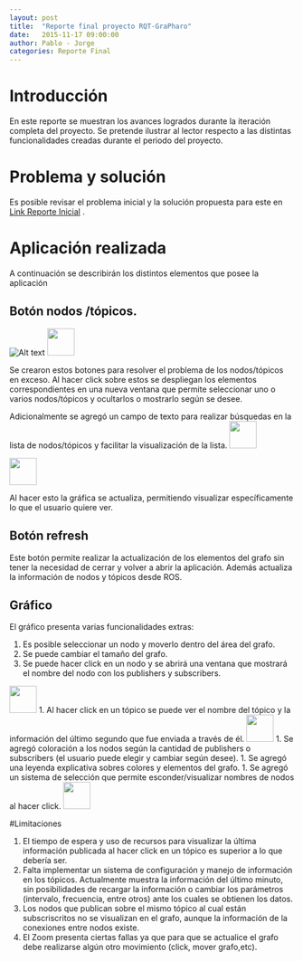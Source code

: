 ```yaml
---
layout: post
title:  "Reporte final proyecto RQT-GraPharo"
date:   2015-11-17 09:00:00
author: Pablo - Jorge
categories: Reporte Final 
---
```

 
# Introducción
 
 En este reporte se muestran los avances logrados durante la iteración completa del proyecto. Se pretende ilustrar al lector
 respecto a las distintas funcionalidades creadas durante el periodo del proyecto.
 
# Problema y solución
 
 Es posible revisar el problema inicial y la solución propuesta para este en [Link Reporte Inicial](http://jampueroc.github.io/SE4Robotics/reporte/2015/09/26/Report) .
 
# Aplicación realizada
 
 A continuación se describirán los distintos elementos que posee la aplicación
 
## Botón nodos /tópicos.
![Alt text](https://github.com/jampueroc/SE4Robotics/tree/gh-pages/assets/reports/032.png "Title of your image" )
<img src="https://github.com/jampueroc/SE4Robotics/tree/gh-pages/assets/reports/032.png" width="48">

Se crearon estos botones para resolver el problema de los nodos/tópicos en exceso. Al hacer click sobre estos se
despliegan los elementos correspondientes en una nueva ventana que permite seleccionar uno o varios nodos/tópicos y ocultarlos o mostrarlo según se desee.

Adicionalmente se agregó un campo de texto para realizar búsquedas en la lista de nodos/tópicos y facilitar la visualización de la lista.
<img src="https://github.com/jampueroc/SE4Robotics/tree/gh-pages/assets/reports/036.png" width="48">

<img src="https://github.com/jampueroc/SE4Robotics/tree/gh-pages/assets/reports/037.png" width="48">

Al hacer esto la gráfica se actualiza, permitiendo visualizar específicamente lo que el usuario quiere ver.

## Botón refresh

Este botón permite realizar la actualización de los elementos del grafo sin tener la necesidad de cerrar y volver a abrir la aplicación. Además actualiza la información de nodos y tópicos desde ROS.


## Gráfico

El gráfico presenta varias funcionalidades extras:

1. Es posible seleccionar un nodo y moverlo dentro del área del grafo.
1. Se puede cambiar el tamaño del grafo.
1. Se puede hacer click en un nodo y se abrirá una ventana que mostrará el nombre del nodo con los publishers y subscribers.
<img src="https://github.com/jampueroc/SE4Robotics/tree/gh-pages/assets/reports/031.png" width="48">
1. Al hacer click en un tópico se puede ver el nombre del tópico y la información del último segundo que fue enviada a través de él.
<img src="https://github.com/jampueroc/SE4Robotics/tree/gh-pages/assets/reports/039.png" width="48">
1. Se agregó coloración a los nodos según la cantidad de publishers o subscribers (el usuario puede elegir y cambiar según desee).
1. Se agregó una leyenda explicativa sobres colores y elementos del grafo.
1. Se agregó un sistema de selección que permite esconder/visualizar nombres de nodos al hacer click.
  
<img src="https://github.com/jampueroc/SE4Robotics/tree/gh-pages/assets/reports/045.png" width="48">

#Limitaciones

1. El tiempo de espera y uso de recursos para visualizar la última información publicada al hacer click en un tópico es superior a lo que debería ser.
1. Falta implementar un sistema de configuración y manejo de información en los tópicos. Actualmente muestra la información del último minuto, sin posibilidades de recargar la información o cambiar los parámetros (intervalo, frecuencia, entre otros) ante los cuales se obtienen los datos.
1. Los nodos que publican sobre el mismo tópico al cual están subscriscritos no se visualizan en el grafo, aunque la información de la conexiones entre nodos existe.
1. El Zoom presenta ciertas fallas ya que para que se actualice el grafo debe realizarse algún otro movimiento (click, mover grafo,etc).


